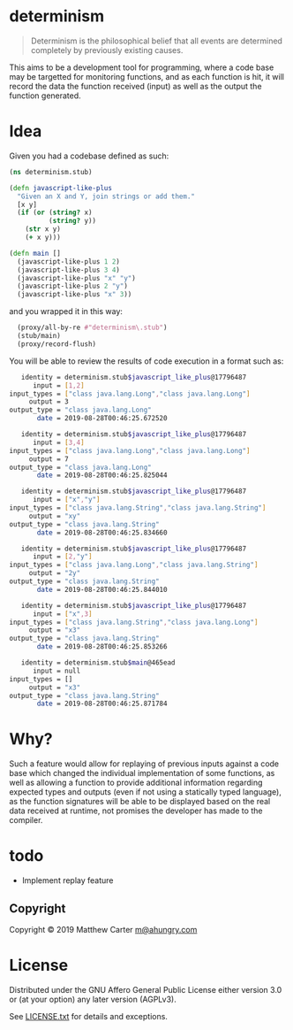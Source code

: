 # determinism

> Determinism is the philosophical belief that all events are determined
> completely by previously existing causes.

This aims to be a development tool for programming, where a code base
may be targetted for monitoring functions, and as each function is
hit, it will record the data the function received (input) as well as
the output the function generated.

# Idea

Given you had a codebase defined as such:

```clojure
(ns determinism.stub)

(defn javascript-like-plus
  "Given an X and Y, join strings or add them."
  [x y]
  (if (or (string? x)
          (string? y))
    (str x y)
    (+ x y)))

(defn main []
  (javascript-like-plus 1 2)
  (javascript-like-plus 3 4)
  (javascript-like-plus "x" "y")
  (javascript-like-plus 2 "y")
  (javascript-like-plus "x" 3))
```

and you wrapped it in this way:

```clojure
  (proxy/all-by-re #"determinism\.stub")
  (stub/main)
  (proxy/record-flush)
```

You will be able to review the results of code execution in a format
such as:

```sh
   identity = determinism.stub$javascript_like_plus@17796487
      input = [1,2]
input_types = ["class java.lang.Long","class java.lang.Long"]
     output = 3
output_type = "class java.lang.Long"
       date = 2019-08-28T00:46:25.672520

   identity = determinism.stub$javascript_like_plus@17796487
      input = [3,4]
input_types = ["class java.lang.Long","class java.lang.Long"]
     output = 7
output_type = "class java.lang.Long"
       date = 2019-08-28T00:46:25.825044

   identity = determinism.stub$javascript_like_plus@17796487
      input = ["x","y"]
input_types = ["class java.lang.String","class java.lang.String"]
     output = "xy"
output_type = "class java.lang.String"
       date = 2019-08-28T00:46:25.834660

   identity = determinism.stub$javascript_like_plus@17796487
      input = [2,"y"]
input_types = ["class java.lang.Long","class java.lang.String"]
     output = "2y"
output_type = "class java.lang.String"
       date = 2019-08-28T00:46:25.844010

   identity = determinism.stub$javascript_like_plus@17796487
      input = ["x",3]
input_types = ["class java.lang.String","class java.lang.Long"]
     output = "x3"
output_type = "class java.lang.String"
       date = 2019-08-28T00:46:25.853266

   identity = determinism.stub$main@465ead
      input = null
input_types = []
     output = "x3"
output_type = "class java.lang.String"
       date = 2019-08-28T00:46:25.871784
```

# Why?

Such a feature would allow for replaying of previous inputs against a
code base which changed the individual implementation of some
functions, as well as allowing a function to provide additional
information regarding expected types and outputs (even if not using a
statically typed language), as the function signatures will be able to
be displayed based on the real data received at runtime, not promises
the developer has made to the compiler.

# todo

- Implement replay feature

## Copyright

Copyright © 2019 Matthew Carter <m@ahungry.com>

# License

Distributed under the GNU Affero General Public License either version 3.0 or (at
your option) any later version (AGPLv3).

See [LICENSE.txt](https://github.com/ahungry/determinism/blob/master/LICENSE.txt) for details and exceptions.
